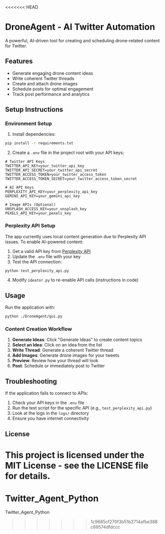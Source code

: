 <<<<<<< HEAD
# DroneAgent - AI Twitter Automation

A powerful, AI-driven tool for creating and scheduling drone-related content for Twitter.

## Features

- Generate engaging drone content ideas
- Write coherent Twitter threads
- Create and attach drone images
- Schedule posts for optimal engagement
- Track post performance and analytics

## Setup Instructions

### Environment Setup

1. Install dependencies:
```bash
pip install -r requirements.txt
```

2. Create a `.env` file in the project root with your API keys:
```properties
# Twitter API Keys
TWITTER_API_KEY=your_twitter_api_key
TWITTER_API_SECRET=your_twitter_api_secret
TWITTER_ACCESS_TOKEN=your_twitter_access_token
TWITTER_ACCESS_TOKEN_SECRET=your_twitter_access_token_secret

# AI API Keys
PERPLEXITY_API_KEY=your_perplexity_api_key
GEMINI_API_KEY=your_gemini_api_key

# Image APIs (Optional)
UNSPLASH_ACCESS_KEY=your_unsplash_key
PEXELS_API_KEY=your_pexels_key
```

### Perplexity API Setup

The app currently uses local content generation due to Perplexity API issues. To enable AI-powered content:

1. Get a valid API key from [Perplexity API](https://www.perplexity.ai/api)
2. Update the `.env` file with your key
3. Test the API connection:
```bash
python test_perplexity_api.py
```
4. Modify `ideator.py` to re-enable API calls (instructions in code)

## Usage

Run the application with:
```bash
python ./DroneAgent/gui.py
```

### Content Creation Workflow

1. **Generate Ideas**: Click "Generate Ideas" to create content topics
2. **Select an Idea**: Click on an idea from the list
3. **Write Thread**: Generate a coherent Twitter thread
4. **Add Images**: Generate drone images for your tweets
5. **Preview**: Review how your thread will look
6. **Post**: Schedule or immediately post to Twitter

## Troubleshooting

If the application fails to connect to APIs:
1. Check your API keys in the `.env` file
2. Run the test script for the specific API (e.g., `test_perplexity_api.py`)
3. Look at the logs in the `logs/` directory
4. Ensure you have internet connectivity

## License

This project is licensed under the MIT License - see the LICENSE file for details.
=======
# Twitter_Agent_Python
Twitter_Agent_Python
>>>>>>> 1c9685cf270f3b51b2714afbe388c69574dfdccc
